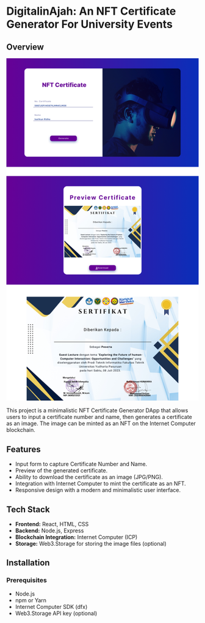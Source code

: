# DigitalinAjah: An NFT Certificate Generator For University Events

## Overview

![Digitalinajah.png](Digitalinajah.png)

This project is a minimalistic NFT Certificate Generator DApp that allows users to input a certificate number and name, then generates a certificate as an image. The image can be minted as an NFT on the Internet Computer blockchain.

## Features

- Input form to capture Certificate Number and Name.
- Preview of the generated certificate.
- Ability to download the certificate as an image (JPG/PNG).
- Integration with Internet Computer to mint the certificate as an NFT.
- Responsive design with a modern and minimalistic user interface.

## Tech Stack

- **Frontend:** React, HTML, CSS
- **Backend:** Node.js, Express
- **Blockchain Integration:** Internet Computer (ICP)
- **Storage:** Web3.Storage for storing the image files (optional)

## Installation

### Prerequisites

- Node.js
- npm or Yarn
- Internet Computer SDK (dfx)
- Web3.Storage API key (optional)
